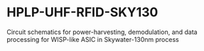 # HPLP-UHF-RFID-SKY130
Circuit schematics for power-harvesting, demodulation, and data processing for WISP-like ASIC in Skywater-130nm process

